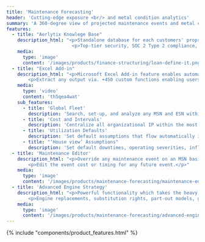 ```yaml
---
title: 'Maintenance Forecasting'
header: 'Cutting-edge exposure <br/> and metal condition analytics'
summary: 'A 360-degree view of projected maintenance events and metal condition across all commercial aircraft types'
features:
  - title: "Aerlytix Knowlege Base"
    description_html: "<p>Standalone database for each customers' proprietary cost and interval data, default utilization assumptions, and ‘house view’ forecasting assumptions.</p>
                        <p>Top-tier security, SOC 2 Type 2 compliance, audit trails and customer specific approval workflows.</p>"
    media:
      type: 'image'
      content: '/images/products/finance-structuring/loan-define-it.png'
  - title: "Excel Add-in"
    description_html: "<p>Microsoft Excel Add-in feature enables automated analysis output downloads directly from the Aerlytix core engine.</p>
        <p>Extract any output via. +450 custom functions enabling users to build or maintain  bespoke pricing and analysis templates.</p>"
    media:
      type: 'video'
      content: 'th5qea4wat'
    sub_features:
      - title: 'Global Fleet'
        description: 'Search, set-up, and analyze any MSN and ESN within the global fleet'
      - title: 'Cost and Intervals'
        description: 'Centralize all organizational IP within the most secure cloud infrastructure'
      - title: 'Utilization Defaults'
        description: 'Set default assumptions that flow automatically into any maintenance forecast'
      - title: "‘House view’ Assumptions"
        description: 'Set default downtimes, operating severities, inflation assumptions for consistency across forecasts'
  - title: 'Maintenance Editor'
    description_html: "<p>Override any maintenance event on an MSN basis without impacting to the underlying Knowledge Base.</p>
        <p>Edit the event cost or timing for any future event.</p>"
    media:
      type: 'image'
      content: '/images/products/maintenance-forecasting/maintenance-editor.png'
  - title: 'Advanced Engine Strategy'
    description_html: "<p>Powerful functionality which takes the heavy lifting out of maintenance forecasting.</p>
        <p>Engine replacements, substitution rights, part-out models, green-time leasing, and third-party agreement.</p>"
    media:
      type: 'image'
      content: '/images/products/maintenance-forecasting/advanced-engine-strategy.png'
---
```


{% include "components/product_features.html" %}




